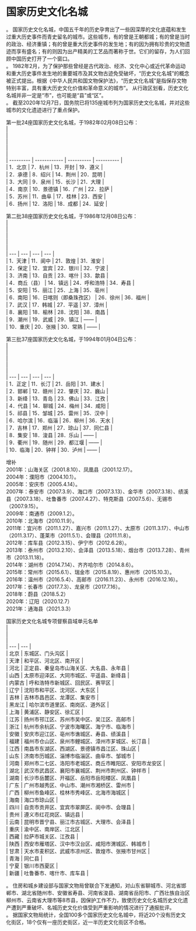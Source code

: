 # 国家历史文化名城  
  
。  国家历史文化名城，中国五千年的历史孕育出了一些因深厚的文化底蕴和发生过重大历史事件而青史留名的城市。这些城市，有的曾是王朝都城；有的曾是当时的政治、经济重镇；有的曾是重大历史事件的发生地；有的因为拥有珍贵的文物遗迹而享有盛名；有的则因为出产精美的工艺品而著称于世。它们的留存，为人们回顾中国历史打开了一个窗口。  
。  1982年2月，为了保护那些曾经是古代政治、经济、文化中心或近代革命运动和重大历史事件发生地的重要城市及其文物古迹免受破坏，“历史文化名城”的概念被正式提出。根据《中华人民共和国文物保护法》，“历史文化名城”是指保存文物特别丰富，具有重大历史文化价值和革命意义的城市”。 从行政区划看，历史文化名城并非一定是“市”，也可能是“县”或“区”。  
。  截至2020年12月7日，国务院已将135座城市列为国家历史文化名城，并对这些城市的文化遗迹进行了重点保护。  
  
第一批24座国家历史文化名城，于1982年02月08日公布：  
|  <br>  |  <br>  |  <br>  |  <br>  |  
| --------- | ------------ | ---------- | ---------- |  
| 1．北京 | 7．杭州   | 13．开封 | 19．遵义 |  
| 2．承德 | 8．绍兴   | 14．荆州 | 20．昆明 |  
| 3．大同 | 9．泉州   | 15．长沙 | 21．大理 |  
| 4．南京 | 10．景德镇 | 16．广州 | 22．拉萨 |  
| 5．苏州 | 11．曲阜   | 17．桂林 | 23．西安 |  
| 6．扬州 | 12．洛阳   | 18．成都 | 24．延安 |  
  
第二批38座国家历史文化名城，于1986年12月08日公布：  
| <br> | <br> | <br> | <br> |  
| --- | --- | --- | --- |  
| 1．天津 | 11．阆中 | 21．敦煌 | 31．淮安 |  
| 2．保定 | 12．宜宾 | 22．银川 | 32．宁波 |  
| 3．济南 | 13．自贡 | 23．喀什 | 33．歙县 |  
| 4．商丘（县） | 14．镇远 | 24．呼和浩特 | 34．寿县 |  
| 5．安阳 | 15．丽江 | 25．上海 | 35．亳州 |  
| 6．南阳 | 16．日喀则（即桑珠孜区） | 26．徐州 | 36．福州 |  
| 7．武汉 | 17．韩城 | 27．平遥 | 37．漳州 |  
| 8．襄阳 | 18．榆林 | 28．沈阳 | 38．南昌 |  
| 9．潮州 | 19．武威 | 29．镇江 | —— |  
| 10．重庆 | 20．张掖 | 30．常熟 | —— |  
  
第三批37座国家历史文化名城，于1994年01月04日公布：  
| <br> | <br> | <br> | <br> |  
| --- | --- | --- | --- |  
| 1．正定 | 11．长汀 | 21．岳阳 | 31．建水 |  
| 2．邯郸 | 12．赣州 | 22．肇庆 | 32．巍山 |  
| 3．新绛 | 13．青岛 | 23．佛山 | 33．江孜 |  
| 4．代县 | 14．聊城 | 24．梅州 | 34．咸阳 |  
| 5．祁县 | 15．邹城 | 25．雷州 | 35．汉中 |  
| 6．哈尔滨 | 16．临淄 | 26．柳州 | 36．天水 |  
| 7．吉林 | 17．郑州 | 27．琼山 | 37．同仁县 |  
| 8．集安 | 18．浚县 | 28．乐山 | —— |  
| 9．衢州 | 19．随州 | 29．都江堰 | —— |  
| 10．临海 | 20．钟祥 | 30．泸州 | —— |  
  
增补  
2001年：山海关区（2001.8.10）、凤凰县（2001.12.17）。  
2004年：濮阳市（2004.10.1）。  
2005年：安庆市（2005.4.14）。  
2007年：泰安市（2007.3.9）、海口市（2007.3.13）、金华市（2007.3.18）、绩溪县（2007.3.18）、吐鲁番市（2007.4.27）、特克斯县（2007.5.6）、无锡市（2007.9.15）。  
2009年：南通市（2009.1.2）。  
2010年：北海市（2010.11.9）。  
2011年：宜兴市（2011.1.27）、嘉兴市（2011.1.27）、太原市（2011.3.17）、中山市（2011.3.17）、蓬莱市（2011.5.1）、会理县（2011.11.8）。  
2012年：库车县（2012.3.15）、伊宁市（2012.6.28）。  
2013年：泰州市（2013.2.10）、会泽县（2013.5.18）、烟台市（2013.7.28）、青州市（2013.11.18）。  
2014年：湖州市（2014.7.14）、齐齐哈尔市（2014.8.6）。  
2015年：常州市（2015.6.1）、瑞金市（2015.8.19）、惠州市（2015.10.3）。  
2016年：温州市（2016.5.4）、高邮市（2016.11.23）、永州市（2016.12.16）。  
2017年：长春市（2017.7.3）、龙泉市（2017.7.16）。  
2018年：蔚县（2018.5.2）  
2020年：辽阳（2020.12.7）  
2021年：通海县（2021.3.3）  
  
国家历史文化名城专项督察县域单元名单  
| <br> | <br> |  
| --- | --- |  
| 北京 | 东城区、门头沟区 |  
| 天津 | 和平区、河北区、南开区 |  
| 河北 | 正定县、秦皇岛市山海关区、大名县、永年县 |  
| 山西 | 太原市迎泽区、大同市城区、平遥县、新绛县 |  
| 内蒙古 | 呼和浩特市新城区、回民区、赛罕区 |  
| 辽宁 | 沈阳市和平区、沈河区、大东区 |  
| 吉林 | 吉林市昌邑区、龙潭区、集安市 |  
| 黑龙江 | 哈尔滨市道里区、南岗区、道外区 |  
| 上海 | 黄浦区、静安区、徐汇区 |  
| 江苏 | 扬州市邗江区、苏州市吴中区、吴江区、高邮市 |  
| 浙江 | 杭州市余杭区、宁波市海曙区、海宁市、临海市 |  
| 安徽 | 安庆市迎江区、亳州市谯城区、寿县、绩溪县 |  
| 福建 | 福州市仓山区、泉州市鲤城区、漳州市芗城区、长汀县 |  
| 江西 | 南昌市东湖区、西湖区、景德镇市昌江区、珠山区 |  
| 山东 | 济南市历城区、淄博市临淄区、曲阜市、邹城市 |  
| 河南 | 郑州市二七区、洛阳市老城区、商丘市睢阳区、安阳市龙安区 |  
| 湖北 | 武汉市武昌区、襄阳市襄城区、荆州市荆州区、钟祥市 |  
| 湖南 | 长沙市岳麓区、开福区、岳阳市岳阳楼区、凤凰县 |  
| 广东 | 广州市越秀区、中山市、潮州市湘桥区、雷州市 |  
| 广西 | 柳州市鱼峰区、桂林市秀峰区、北海市海城区 |  
| 海南 | 海口市琼山区 |  
| 四川 | 自贡市贡井区、宜宾市翠屏区、阆中市、会理县 |  
| 贵州 | 遵义市红花岗区、镇远县 |  
| 云南 | 昆明市晋宁县、丽江市古城区、大理市、会泽县 |  
| 重庆 | 渝中区、南岸区、江北区 |  
| 西藏 | 拉萨市城关区、江孜县 |  
| 陕西 | 西安市雁塔区、汉中市汉台区、咸阳市渭城区、韩城市 |  
| 甘肃 | 天水市麦积区、武威市凉州区、敦煌市、张掖市甘州区 |  
| 青海 | 同仁县 |  
| 宁夏 | 银川市西夏区 |  
| 新疆 | 吐鲁番市、喀什市、库车县 |  
  
。  住房和城乡建设部与国家文物局曾联合下发通知，对山东省聊城市、河北省邯郸市、湖北省随州市、安徽省寿县、河南省浚县、湖南省岳阳市、广西壮族自治区柳州市、云南省大理市等8市县，因保护工作不力，致使历史文化名城历史文化遗产遭到严重破坏、名城历史文化价值受到严重影响的情况进行了通报批评。  
。  据国家文物局统计，全国100多个国家历史文化名城中，将近20个没有历史文化街区，18个仅有一座历史街区，近一半历史文化街区不合格。  